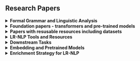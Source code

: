 ## Research Papers

<details>
<summary><b>Formal Grammar and Linguistic Analysis</b></summary>

| Title | Authors | Year | Link |
|-------|---------|------|------|
| [Attention Is All You Need](https://arxiv.org/abs/1706.03762) | Vaswani et al. | 2017 | [PDF](https://arxiv.org/pdf/1706.03762.pdf) |
| [BERT: Pre-training of Deep Bidirectional Transformers](https://arxiv.org/abs/1810.04805) | Devlin et al. | 2018 | [PDF](https://arxiv.org/pdf/1810.04805.pdf) |

</details>

<details>
<summary><b>Foundation papers - transformers and pre-trained models</b></summary>

| Title | Authors | Year | Link |
|-------|---------|------|------|
| [Attention Is All You Need](https://arxiv.org/abs/1706.03762) | Vaswani et al. | 2017 | [PDF](https://arxiv.org/pdf/1706.03762.pdf) |
| [BERT: Pre-training of Deep Bidirectional Transformers](https://arxiv.org/abs/1810.04805) | Devlin et al. | 2018 | [PDF](https://arxiv.org/pdf/1810.04805.pdf) |

</details>


<details>
<summary><b>Papers with resusable resources including datasets</b></summary>

| Title | Authors | Year | Link |
|-------|---------|------|------|
| [Attention Is All You Need](https://arxiv.org/abs/1706.03762) | Vaswani et al. | 2017 | [PDF](https://arxiv.org/pdf/1706.03762.pdf) |
| [BERT: Pre-training of Deep Bidirectional Transformers](https://arxiv.org/abs/1810.04805) | Devlin et al. | 2018 | [PDF](https://arxiv.org/pdf/1810.04805.pdf) |

</details>


<details>
<summary><b>LR-NLP Tools and Resources</b></summary>

| Title | Authors | Year | Link |
|-------|---------|------|------|
| [Attention Is All You Need](https://arxiv.org/abs/1706.03762) | Vaswani et al. | 2017 | [PDF](https://arxiv.org/pdf/1706.03762.pdf) |
| [BERT: Pre-training of Deep Bidirectional Transformers](https://arxiv.org/abs/1810.04805) | Devlin et al. | 2018 | [PDF](https://arxiv.org/pdf/1810.04805.pdf) |

</details>


<details>
<summary><b>Downstream Tasks</b></summary>

| Title | Authors | Year | Link |
|-------|---------|------|------|
| [Deep Learning for Sentiment Analysis](https://arxiv.org/abs/1408.5882) | Kim, | 2014 | [PDF](https://arxiv.org/abs/1408.5882) |
| [---](---) | --- | --- | [PDF](---) |

</details>


<details>
<summary><b>Embedding and Pretrained Models</b></summary>

| Title | Authors | Year | Link |
|-------|---------|------|------|
| [Attention Is All You Need](https://arxiv.org/abs/1706.03762) | Vaswani et al. | 2017 | [PDF](https://arxiv.org/pdf/1706.03762.pdf) |
| [BERT: Pre-training of Deep Bidirectional Transformers](https://arxiv.org/abs/1810.04805) | Devlin et al. | 2018 | [PDF](https://arxiv.org/pdf/1810.04805.pdf) |

</details>

<details>
<summary><b>Enrichment Strategy for LR-NLP</b></summary>

| Title | Authors | Year | Link |
|-------|---------|------|------|
| [Attention Is All You Need](https://arxiv.org/abs/1706.03762) | Vaswani et al. | 2017 | [PDF](https://arxiv.org/pdf/1706.03762.pdf) |
| [BERT: Pre-training of Deep Bidirectional Transformers](https://arxiv.org/abs/1810.04805) | Devlin et al. | 2018 | [PDF](https://arxiv.org/pdf/1810.04805.pdf) |

</details>



